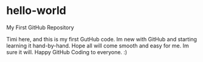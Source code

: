 # hello-world
My First GitHub Repository

Timi here, and this is my first GutHub code. Im new with GitHub and starting learning it hand-by-hand. Hope all will come smooth and easy for me. Im sure it will. Happy GitHub Coding to everyone. :)
